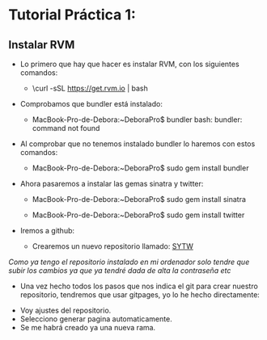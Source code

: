 # Tutorial Práctica 1:
## Instalar RVM 
* Lo primero que hay que hacer es instalar RVM, con los siguientes comandos: 
  -  \curl -sSL https://get.rvm.io | bash

* Comprobamos que bundler está instalado:
  - MacBook-Pro-de-Debora:~DeboraPro$ bundler 
bash: bundler: command not found

* Al comprobar que no tenemos instalado bundler lo haremos con estos comandos:
  - MacBook-Pro-de-Debora:~DeboraPro$ sudo gem install bundler



+ Ahora pasaremos a instalar las gemas sinatra y twitter:
  - MacBook-Pro-de-Debora:~DeboraPro$ sudo gem install sinatra

  - MacBook-Pro-de-Debora:~DeboraPro$ sudo gem install twitter

+ Iremos a github:
  - Crearemos un nuevo repositorio llamado: [SYTW](https://github.com/alu0100537154/SYTW.git)

*Como ya tengo el repositorio instalado en mi ordenador solo tendre que subir los cambios ya que ya tendré dada de alta la contraseña etc*

+  Una vez hecho todos los pasos que nos indica el git para crear nuestro repositorio, tendremos que usar gitpages, yo lo he hecho directamente:
  - Voy ajustes del repositorio.
  - Selecciono generar pagina automaticamente.
  - Se me habrá creado ya una nueva rama.

